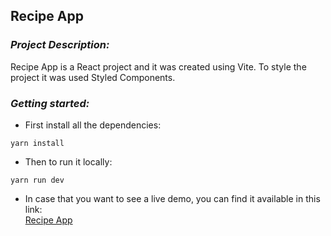 ## **Recipe App**

### *Project Description:*
Recipe App is a React project and it was created using Vite. To style the project it was used Styled Components.

### *Getting started:* 
  - First install all the dependencies:
  ```
  yarn install
  ```
  - Then to run it locally:
  ```
  yarn run dev
  ```
  - In case that you want to see a live demo, you can find it available in this link:  
    [Recipe App](https://recipe-app-nu-dun.vercel.appp)
